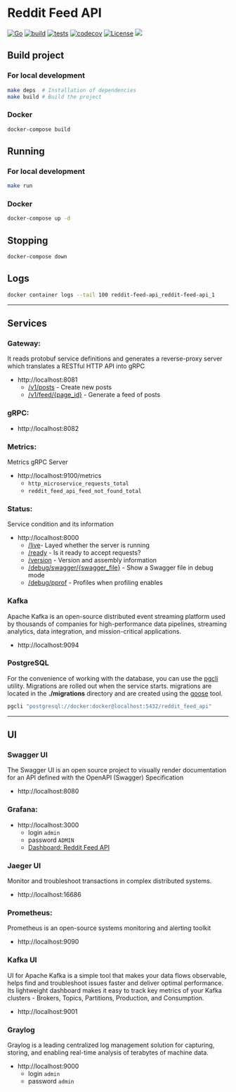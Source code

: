# Reddit Feed API

[![Go](https://img.shields.io/badge/Go-1.17-blue.svg)](https://golang.org)
[![build](https://github.com/arttet/reddit-feed-api/actions/workflows/build.yml/badge.svg?branch=main)](https://github.com/arttet/reddit-feed-api/actions/workflows/build.yml)
[![tests](https://github.com/arttet/reddit-feed-api/actions/workflows/tests.yml/badge.svg?branch=main)](https://github.com/arttet/reddit-feed-api/actions/workflows/tests.yml)
[![codecov](https://codecov.io/gh/arttet/reddit-feed-api/branch/main/graph/badge.svg?token=S5a5aZsotj)](https://codecov.io/gh/arttet/reddit-feed-api)
[![License](https://img.shields.io/badge/license-MIT-blue.svg)](https://github.com/arttet/reddit-feed-api/blob/main/LICENSE)
[![](https://img.shields.io/github/v/release/arttet/reddit-feed-api?style=flat-square)](https://github.com/arttet/reddit-feed-api/releases)

## Build project

### For local development
```sh
make deps  # Installation of dependencies
make build # Build the project
```
### Docker
```sh
docker-compose build
```

## Running

### For local development
```sh
make run
```

### Docker
```sh
docker-compose up -d
```

## Stopping
```sh
docker-compose down
```

## Logs
```sh
docker container logs --tail 100 reddit-feed-api_reddit-feed-api_1
```
---

## Services

### Gateway:

It reads protobuf service definitions and generates a reverse-proxy server which translates a RESTful HTTP API into gRPC

- http://localhost:8081
    - [/v1/posts](http://localhost:8081/v1/posts) - Create new posts
    - [/v1/feed/{page_id}](http://localhost:8081/v1/feed/1) - Generate a feed of posts

### gRPC:

- http://localhost:8082

### Metrics:

Metrics gRPC Server

- http://localhost:9100/metrics
    - `http_microservice_requests_total`
    - `reddit_feed_api_feed_not_found_total`

### Status:

Service condition and its information

- http://localhost:8000
    - [/live](http://localhost:8000/live)- Layed whether the server is running
    - [/ready](http://localhost:8000/ready) - Is it ready to accept requests?
    - [/version](http://localhost:8000/version) - Version and assembly information
    - [/debug/swagger/{swagger_file}](http://localhost:8000/debug/swagger/api.swagger.json) - Show a Swagger file in debug mode
    - [/debug/pprof](http://localhost:8000/debug/pprof) - Profiles when profiling enables

### Kafka

Apache Kafka is an open-source distributed event streaming platform used by thousands of companies for high-performance data pipelines, streaming analytics, data integration, and mission-critical applications.

- http://localhost:9094

### PostgreSQL

For the convenience of working with the database, you can use the [pgcli](https://github.com/dbcli/pgcli) utility. Migrations are rolled out when the service starts. migrations are located in the **./migrations** directory and are created using the [goose](https://github.com/pressly/goose) tool.

```sh
pgcli "postgresql://docker:docker@localhost:5432/reddit_feed_api"
```

---

## UI

### Swagger UI

The Swagger UI is an open source project to visually render documentation for an API defined with the OpenAPI (Swagger) Specification

- http://localhost:8080

### Grafana:

- http://localhost:3000
    - login `admin`
    - password `ADMIN`
    - [Dashboard: Reddit Feed API](http://localhost:3000/d/QXuFMwN7z/reddit-feed-api?orgId=1&refresh=5s)

### Jaeger UI

Monitor and troubleshoot transactions in complex distributed systems.

- http://localhost:16686

### Prometheus:

Prometheus is an open-source systems monitoring and alerting toolkit

- http://localhost:9090

### Kafka UI

UI for Apache Kafka is a simple tool that makes your data flows observable, helps find and troubleshoot issues faster and deliver optimal performance. Its lightweight dashboard makes it easy to track key metrics of your Kafka clusters - Brokers, Topics, Partitions, Production, and Consumption.

- http://localhost:9001

### Graylog

Graylog is a leading centralized log management solution for capturing, storing, and enabling real-time analysis of terabytes of machine data.

- http://localhost:9000
    - login `admin`
    - password `admin`
